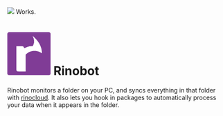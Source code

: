 
<div>
  <img class="logo-div" src="https://placehold.it/60x60">
  <span class="logo-">Works.</span>
</div>

<h1>
  <img src="https://raw.githubusercontent.com/rinocloud/logos/master/png/square-reversed.png" width="100"/> 
  Rinobot
</h1>

Rinobot monitors a folder on your PC, and syncs everything in that folder with [rinocloud](http://rinocloud.com).
It also lets you hook in packages to automatically process your data when it appears in the folder.

## 